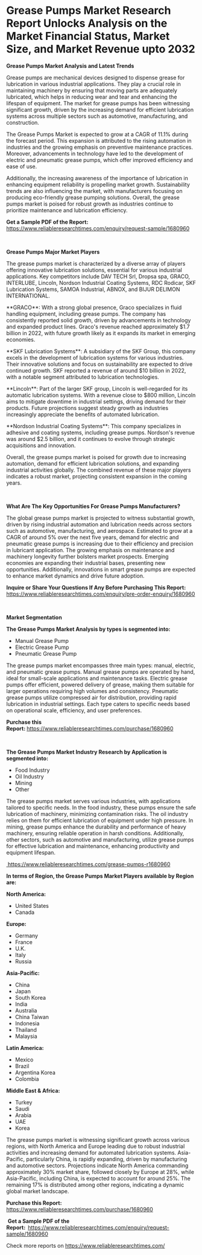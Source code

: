 <p><h1>Grease Pumps Market Research Report Unlocks Analysis on the Market Financial Status, Market Size, and Market Revenue upto 2032</h1></p><p><strong>Grease Pumps Market Analysis and Latest Trends</strong></p>
<p><p>Grease pumps are mechanical devices designed to dispense grease for lubrication in various industrial applications. They play a crucial role in maintaining machinery by ensuring that moving parts are adequately lubricated, which helps in reducing wear and tear and enhancing the lifespan of equipment. The market for grease pumps has been witnessing significant growth, driven by the increasing demand for efficient lubrication systems across multiple sectors such as automotive, manufacturing, and construction.</p><p>The Grease Pumps Market is expected to grow at a CAGR of 11.1% during the forecast period. This expansion is attributed to the rising automation in industries and the growing emphasis on preventive maintenance practices. Moreover, advancements in technology have led to the development of electric and pneumatic grease pumps, which offer improved efficiency and ease of use. </p><p>Additionally, the increasing awareness of the importance of lubrication in enhancing equipment reliability is propelling market growth. Sustainability trends are also influencing the market, with manufacturers focusing on producing eco-friendly grease pumping solutions. Overall, the grease pumps market is poised for robust growth as industries continue to prioritize maintenance and lubrication efficiency.</p></p>
<p><strong>Get a Sample PDF of the Report:&nbsp;</strong> <a href="https://www.reliableresearchtimes.com/enquiry/request-sample/1680960?utm_campaign=2246&utm_medium=2&utm_source=Github&utm_content=ia&utm_term=10042025&utm_id=grease-pumps">https://www.reliableresearchtimes.com/enquiry/request-sample/1680960</a></p>
<p>&nbsp;</p>
<p><strong>Grease Pumps Major Market Players</strong></p>
<p><p>The grease pumps market is characterized by a diverse array of players offering innovative lubrication solutions, essential for various industrial applications. Key competitors include DAV TECH Srl, Dropsa spa, GRACO, INTERLUBE, Lincoln, Nordson Industrial Coating Systems, RDC Rodicar, SKF Lubrication Systems, SAMOA Industrial, ABNOX, and BIJUR DELIMON INTERNATIONAL. </p><p>**GRACO**: With a strong global presence, Graco specializes in fluid handling equipment, including grease pumps. The company has consistently reported solid growth, driven by advancements in technology and expanded product lines. Graco's revenue reached approximately $1.7 billion in 2022, with future growth likely as it expands its market in emerging economies.</p><p>**SKF Lubrication Systems**: A subsidiary of the SKF Group, this company excels in the development of lubrication systems for various industries. Their innovative solutions and focus on sustainability are expected to drive continued growth. SKF reported a revenue of around $10 billion in 2022, with a notable segment attributed to lubrication technologies.</p><p>**Lincoln**: Part of the larger SKF group, Lincoln is well-regarded for its automatic lubrication systems. With a revenue close to $800 million, Lincoln aims to mitigate downtime in industrial settings, driving demand for their products. Future projections suggest steady growth as industries increasingly appreciate the benefits of automated lubrication.</p><p>**Nordson Industrial Coating Systems**: This company specializes in adhesive and coating systems, including grease pumps. Nordson's revenue was around $2.5 billion, and it continues to evolve through strategic acquisitions and innovation.</p><p>Overall, the grease pumps market is poised for growth due to increasing automation, demand for efficient lubrication solutions, and expanding industrial activities globally. The combined revenue of these major players indicates a robust market, projecting consistent expansion in the coming years.</p></p>
<p>&nbsp;</p>
<p><strong>What Are The Key Opportunities For Grease Pumps Manufacturers?</strong></p>
<p><p>The global grease pumps market is projected to witness substantial growth, driven by rising industrial automation and lubrication needs across sectors such as automotive, manufacturing, and aerospace. Estimated to grow at a CAGR of around 5% over the next five years, demand for electric and pneumatic grease pumps is increasing due to their efficiency and precision in lubricant application. The growing emphasis on maintenance and machinery longevity further bolsters market prospects. Emerging economies are expanding their industrial bases, presenting new opportunities. Additionally, innovations in smart grease pumps are expected to enhance market dynamics and drive future adoption.</p></p>
<p><strong>Inquire or Share Your Questions If Any Before Purchasing This Report:</strong> <a href="https://www.reliableresearchtimes.com/enquiry/pre-order-enquiry/1680960?utm_campaign=2246&utm_medium=2&utm_source=Github&utm_content=ia&utm_term=10042025&utm_id=grease-pumps">https://www.reliableresearchtimes.com/enquiry/pre-order-enquiry/1680960</a></p>
<p>&nbsp;</p>
<p><strong>Market Segmentation</strong></p>
<p><strong>The Grease Pumps Market Analysis by types is segmented into:</strong></p>
<p><ul><li>Manual Grease Pump</li><li>Electric Grease Pump</li><li>Pneumatic Grease Pump</li></ul></p>
<p><p>The grease pumps market encompasses three main types: manual, electric, and pneumatic grease pumps. Manual grease pumps are operated by hand, ideal for small-scale applications and maintenance tasks. Electric grease pumps offer efficient, powered delivery of grease, making them suitable for larger operations requiring high volumes and consistency. Pneumatic grease pumps utilize compressed air for distribution, providing rapid lubrication in industrial settings. Each type caters to specific needs based on operational scale, efficiency, and user preferences.</p></p>
<p><strong>Purchase this Report:&nbsp;</strong><a href="https://www.reliableresearchtimes.com/purchase/1680960?utm_campaign=2246&utm_medium=2&utm_source=Github&utm_content=ia&utm_term=10042025&utm_id=grease-pumps">https://www.reliableresearchtimes.com/purchase/1680960</a></p>
<p>&nbsp;</p>
<p><strong>The Grease Pumps Market Industry Research by Application is segmented into:</strong></p>
<p><ul><li>Food Industry</li><li>Oil Industry</li><li>Mining</li><li>Other</li></ul></p>
<p><p>The grease pumps market serves various industries, with applications tailored to specific needs. In the food industry, these pumps ensure the safe lubrication of machinery, minimizing contamination risks. The oil industry relies on them for efficient lubrication of equipment under high pressure. In mining, grease pumps enhance the durability and performance of heavy machinery, ensuring reliable operation in harsh conditions. Additionally, other sectors, such as automotive and manufacturing, utilize grease pumps for effective lubrication and maintenance, enhancing productivity and equipment lifespan.</p></p>
<p><a href="https://www.reliableresearchtimes.com/grease-pumps-r1680960?utm_campaign=2246&utm_medium=2&utm_source=Github&utm_content=ia&utm_term=10042025&utm_id=grease-pumps">&nbsp;https://www.reliableresearchtimes.com/grease-pumps-r1680960</a></p>
<p><strong>In terms of Region, the Grease Pumps Market Players available by Region are:</strong></p>
<p>
    <p> <strong> North America: </strong>
        <ul>
            <li>United States</li>
            <li>Canada</li>
        </ul>
        </p> 
    <p> <strong> Europe: </strong>
        <ul>
            <li>Germany</li>
            <li>France</li>
            <li>U.K.</li>
            <li>Italy</li>
            <li>Russia</li>
        </ul>
        </p> 
    <p> <strong> Asia-Pacific: </strong>
        <ul>
            <li>China</li>
            <li>Japan</li>
            <li>South Korea</li>
            <li>India</li>
            <li>Australia</li>
            <li>China Taiwan</li>
            <li>Indonesia</li>
            <li>Thailand</li>
            <li>Malaysia</li>
        </ul>
        </p> 
    <p> <strong> Latin America: </strong>
        <ul>
            <li>Mexico</li>
            <li>Brazil</li>
            <li>Argentina Korea</li>
            <li>Colombia</li>
        </ul>
        </p> 
    <p> <strong> Middle East & Africa: </strong>
        <ul>
            <li>Turkey</li>
            <li>Saudi</li>
            <li>Arabia</li>
            <li>UAE</li>
            <li>Korea</li>
        </ul>
    </p>
    </p>
<p><p>The grease pumps market is witnessing significant growth across various regions, with North America and Europe leading due to robust industrial activities and increasing demand for automated lubrication systems. Asia-Pacific, particularly China, is rapidly expanding, driven by manufacturing and automotive sectors. Projections indicate North America commanding approximately 30% market share, followed closely by Europe at 28%, while Asia-Pacific, including China, is expected to account for around 25%. The remaining 17% is distributed among other regions, indicating a dynamic global market landscape.</p></p>
<p><strong>Purchase this Report: </strong><a href="https://www.reliableresearchtimes.com/purchase/1680960?utm_campaign=2246&utm_medium=2&utm_source=Github&utm_content=ia&utm_term=10042025&utm_id=grease-pumps">https://www.reliableresearchtimes.com/purchase/1680960</a></p>
<p>&nbsp;<strong>Get a Sample PDF of the Report:&nbsp;&nbsp;</strong><a href="https://www.reliableresearchtimes.com/enquiry/request-sample/1680960?utm_campaign=2246&utm_medium=2&utm_source=Github&utm_content=ia&utm_term=10042025&utm_id=grease-pumps">https://www.reliableresearchtimes.com/enquiry/request-sample/1680960</a></p>
<p><strong></strong></p>
<p>Check more reports on <a href="https://www.reliableresearchtimes.com/?utm_campaign=2246&utm_medium=2&utm_source=Github&utm_content=ia&utm_term=10042025&utm_id=grease-pumps">https://www.reliableresearchtimes.com/</a></p>